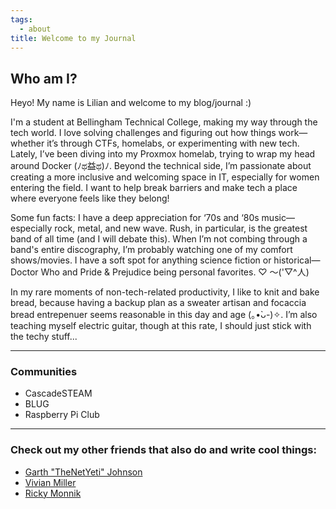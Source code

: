 ```yaml
---
tags:
  - about
title: Welcome to my Journal
---
```

## Who am I?
Heyo! My name is Lilian and welcome to my blog/journal :)

I'm a student at Bellingham Technical College, making my way through the tech world. I love solving challenges and figuring out how things work—whether it’s through CTFs, homelabs, or experimenting with new tech. Lately, I’ve been diving into my Proxmox homelab, trying to wrap my head around Docker (ﾉಥ益ಥ)ﾉ. Beyond the technical side, I’m passionate about creating a more inclusive and welcoming space in IT, especially for women entering the field. I want to help break barriers and make tech a place where everyone feels like they belong!

Some fun facts: I have a deep appreciation for ‘70s and ‘80s music—especially rock, metal, and new wave. Rush, in particular, is the greatest band of all time (and I will debate this). When I’m not combing through a band's entire discography, I’m probably watching one of my comfort shows/movies. I have a soft spot for anything science fiction or historical—Doctor Who and Pride & Prejudice being personal favorites. ♡ ～('▽^人)

In my rare moments of non-tech-related productivity, I like to knit and bake bread, because having a backup plan as a sweater artisan and focaccia bread entrepenuer seems reasonable in this day and age (｡•̀ᴗ-)✧. I’m also teaching myself electric guitar, though at this rate, I should just stick with the techy stuff...

----
### Communities
- CascadeSTEAM
- BLUG
- Raspberry Pi Club

----
### Check out my other friends that also do and write cool things:
- [Garth "TheNetYeti" Johnson](https://growlf.github.io/journal/) 
- [Vivian Miller](https://itsvivianmill.github.io/journal/)  
- [Ricky Monnik](https://rigunkes.github.io/obsidian-quartz-page/) 